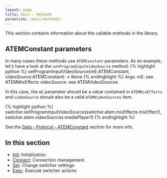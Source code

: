 ```yaml
---
layout: page
title: Docs - Methods
permalink: /docs/methods/
---
```


This section contains information about the callable methods in the library.

## ATEMConstant parameters

In many cases these methods use `ATEMConstant` parameters. As an example, let's have a look at the `setProgramInputVideoSource` method:
{% highlight python %}
setProgramInputVideoSource(mE:ATEMConstant, videoSource:ATEMConstant) -> None
{% endhighlight %}
        Args:
            mE: see ATEMMixEffects
            videoSource: see ATEMVideoSources

In this case, the `mE` parameter should be a value contained in `ATEMMixEffects` and `videoSource` should also be a valid `ATEMVideoSources` item.

{% highlight python %}
switcher.setProgramInputVideoSource(switcher.atem.mixEffects.mixEffect1, switcher.atem.videoSources.mediaPlayer1)
{% endhighlight %}

See the [Data - Protocol - ATEMConstant](../data/protocol.md#atemconstant) section for more info.

## In this section

* [Init](init.md): Initialization
* [Connect](connect.md): Connection management
* [Set](set.md): Change switcher settings
* [Exec](exec.md): Execute switcher actions
